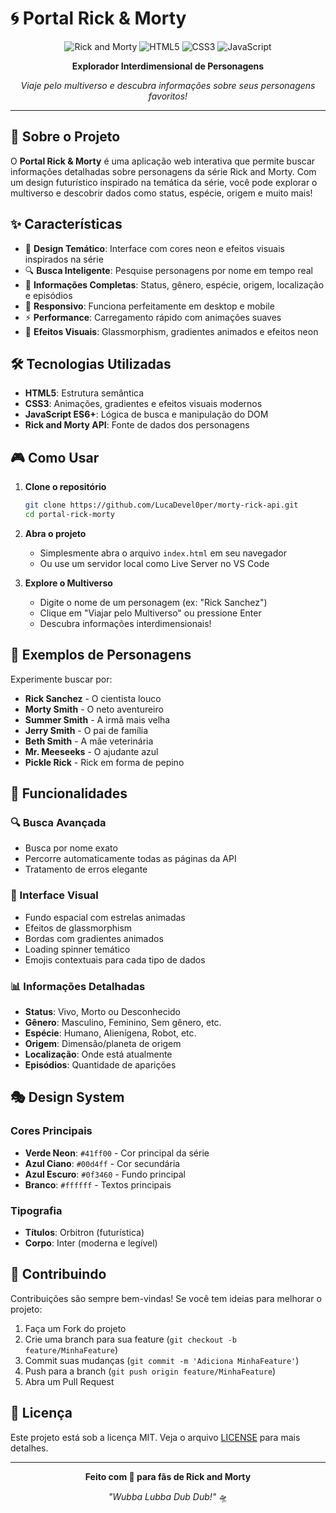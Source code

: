 # 🌀 Portal Rick & Morty

<div align="center">

![Rick and Morty](https://img.shields.io/badge/Rick%20%26%20Morty-Portal-41ff00?style=for-the-badge&logo=data:image/svg+xml;base64,PHN2ZyB3aWR0aD0iMjQiIGhlaWdodD0iMjQiIHZpZXdCb3g9IjAgMCAyNCAyNCIgZmlsbD0ibm9uZSIgeG1sbnM9Imh0dHA6Ly93d3cudzMub3JnLzIwMDAvc3ZnIj4KPHBhdGggZD0iTTEyIDJMMTMuMDkgOC4yNkwyMCA5TDEzLjA5IDE1Ljc0TDEyIDIyTDEwLjkxIDE1Ljc0TDQgOUwxMC45MSA4LjI2TDEyIDJaIiBmaWxsPSIjNDFmZjAwIi8+Cjwvc3ZnPgo=)
![HTML5](https://img.shields.io/badge/HTML5-E34F26?style=for-the-badge&logo=html5&logoColor=white)
![CSS3](https://img.shields.io/badge/CSS3-1572B6?style=for-the-badge&logo=css3&logoColor=white)
![JavaScript](https://img.shields.io/badge/JavaScript-F7DF1E?style=for-the-badge&logo=javascript&logoColor=black)

**Explorador Interdimensional de Personagens**

*Viaje pelo multiverso e descubra informações sobre seus personagens favoritos!*

</div>

---

## 🚀 Sobre o Projeto

O **Portal Rick & Morty** é uma aplicação web interativa que permite buscar informações detalhadas sobre personagens da série Rick and Morty. Com um design futurístico inspirado na temática da série, você pode explorar o multiverso e descobrir dados como status, espécie, origem e muito mais!

## ✨ Características

- 🌟 **Design Temático**: Interface com cores neon e efeitos visuais inspirados na série
- 🔍 **Busca Inteligente**: Pesquise personagens por nome em tempo real
- 🎯 **Informações Completas**: Status, gênero, espécie, origem, localização e episódios
- 📱 **Responsivo**: Funciona perfeitamente em desktop e mobile
- ⚡ **Performance**: Carregamento rápido com animações suaves
- 🎨 **Efeitos Visuais**: Glassmorphism, gradientes animados e efeitos neon

## 🛠️ Tecnologias Utilizadas

- **HTML5**: Estrutura semântica
- **CSS3**: Animações, gradientes e efeitos visuais modernos
- **JavaScript ES6+**: Lógica de busca e manipulação do DOM
- **Rick and Morty API**: Fonte de dados dos personagens

## 🎮 Como Usar

1. **Clone o repositório**
   ```bash
   git clone https://github.com/LucaDevel0per/morty-rick-api.git
   cd portal-rick-morty
   ```

2. **Abra o projeto**
   - Simplesmente abra o arquivo `index.html` em seu navegador
   - Ou use um servidor local como Live Server no VS Code

3. **Explore o Multiverso**
   - Digite o nome de um personagem (ex: "Rick Sanchez")
   - Clique em "Viajar pelo Multiverso" ou pressione Enter
   - Descubra informações interdimensionais!

## 🎯 Exemplos de Personagens

Experimente buscar por:
- **Rick Sanchez** - O cientista louco
- **Morty Smith** - O neto aventureiro
- **Summer Smith** - A irmã mais velha
- **Jerry Smith** - O pai de família
- **Beth Smith** - A mãe veterinária
- **Mr. Meeseeks** - O ajudante azul
- **Pickle Rick** - Rick em forma de pepino

## 🌟 Funcionalidades

### 🔍 Busca Avançada
- Busca por nome exato
- Percorre automaticamente todas as páginas da API
- Tratamento de erros elegante

### 🎨 Interface Visual
- Fundo espacial com estrelas animadas
- Efeitos de glassmorphism
- Bordas com gradientes animados
- Loading spinner temático
- Emojis contextuais para cada tipo de dados

### 📊 Informações Detalhadas
- **Status**: Vivo, Morto ou Desconhecido
- **Gênero**: Masculino, Feminino, Sem gênero, etc.
- **Espécie**: Humano, Alienígena, Robot, etc.
- **Origem**: Dimensão/planeta de origem
- **Localização**: Onde está atualmente
- **Episódios**: Quantidade de aparições

## 🎭 Design System

### Cores Principais
- **Verde Neon**: `#41ff00` - Cor principal da série
- **Azul Ciano**: `#00d4ff` - Cor secundária
- **Azul Escuro**: `#0f3460` - Fundo principal
- **Branco**: `#ffffff` - Textos principais

### Tipografia
- **Títulos**: Orbitron (futurística)
- **Corpo**: Inter (moderna e legível)

## 🤝 Contribuindo

Contribuições são sempre bem-vindas! Se você tem ideias para melhorar o projeto:

1. Faça um Fork do projeto
2. Crie uma branch para sua feature (`git checkout -b feature/MinhaFeature`)
3. Commit suas mudanças (`git commit -m 'Adiciona MinhaFeature'`)
4. Push para a branch (`git push origin feature/MinhaFeature`)
5. Abra um Pull Request

## 📄 Licença

Este projeto está sob a licença MIT. Veja o arquivo [LICENSE](LICENSE) para mais detalhes.

---

<div align="center">

**Feito com 💚 para fãs de Rick and Morty**

*"Wubba Lubba Dub Dub!"* 🛸

</div> 
